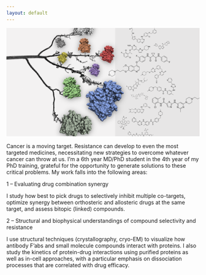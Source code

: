 ```yaml
---
layout: default
---
```


<p align="right">
  <img src="assets/1000_cuts_image.png" />
</p>

Cancer is a moving target. Resistance can develop to even the most targeted medicines, necessitating new strategies to overcome whatever cancer can throw at us. I’m a 6th year MD/PhD student in the 4th year of my PhD training, grateful for the opportunity to generate solutions to these critical problems. My work falls into the following areas:

1 – Evaluating drug combination synergy 
	
I study how best to pick drugs to selectively inhibit multiple co-targets, optimize synergy between orthosteric and allosteric drugs at the same target, and assess bitopic (linked) compounds. 

2 – Structural and biophysical understandings of compound selectivity and resistance

I use structural techniques (crystallography, cryo-EM) to visualize how antibody F’abs and small molecule compounds interact with proteins. I also study the kinetics of protein-drug interactions using purified proteins as well as in-cell approaches, with a particular emphasis on dissociation processes that are correlated with drug efficacy. 
